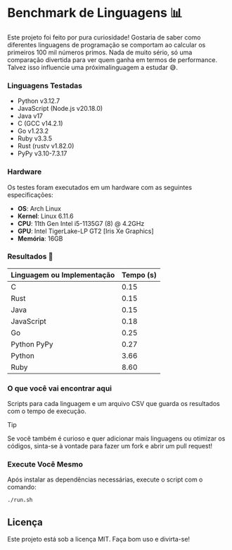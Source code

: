 # Benchmark de Linguagens 📊

Este projeto foi feito por pura curiosidade! Gostaria de saber como diferentes linguagens de programação se comportam ao calcular os primeiros 100 mil números primos. Nada de muito sério, só uma comparação divertida para ver quem ganha em termos de performance. Talvez isso influencie uma próximalinguagem a estudar 😅.

### Linguagens Testadas

* Python v3.12.7
* JavaScript (Node.js v20.18.0)
* Java v17
* C (GCC v14.2.1)
* Go v1.23.2
* Ruby v3.3.5
* Rust (rustv v1.82.0)
* PyPy v3.10-7.3.17

### Hardware

Os testes foram executados em um hardware com as seguintes especificações:

* **OS**: Arch Linux
* **Kernel**: Linux 6.11.6
* **CPU**: 11th Gen Intel i5-1135G7 (8) @ 4.2GHz
* **GPU**: Intel TigerLake-LP GT2 [Iris Xe Graphics]
* **Memória**: 16GB

### Resultados 🏅

| Linguagem ou Implementação | Tempo (s) |
|-|-|
|C|0.15|
|Rust|0.15|
|Java|0.15|
|JavaScript|0.18|
|Go|0.25|
|Python PyPy|0.27|
|Python|3.66|
|Ruby|8.60|

### O que você vai encontrar aqui

Scripts para cada linguagem e um arquivo CSV que guarda os resultados com o tempo de execução.

> [!TIP]
> Se você também é curioso e quer adicionar mais linguagens ou otimizar os códigos, sinta-se à vontade para fazer um fork e abrir um pull request!

### Execute Você Mesmo

Após instalar as dependências necessárias, execute o script com o comando:

```bash
./run.sh
```

## Licença

Este projeto está sob a licença MIT. Faça bom uso e divirta-se!
